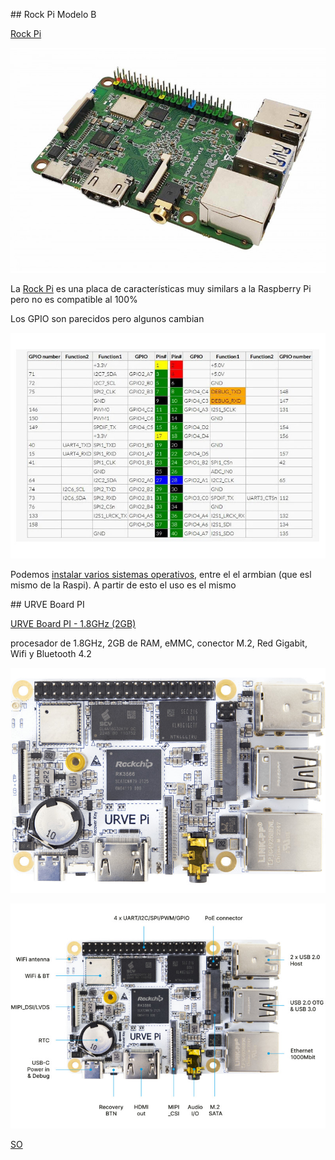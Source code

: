 ## Rock Pi Modelo B

[Rock Pi](https://tienda.bricogeek.com/compatibles-raspberry/1651-rock-pi-4-modelo-b-4gb.html)

![](./images/rock-pi-4-modelo-b-4gb.jpeg)

La [Rock Pi](https://wiki.radxa.com/Rockpi4) es una placa de características muy similars a la Raspberry Pi pero no es compatible al 100%

Los GPIO son parecidos pero algunos cambian

![](./images/rock-pi-4-modelo-b-4gb-gpio.jpeg)

Podemos [instalar varios sistemas operativos](https://wiki.radxa.com/Rockpi4/downloads), entre el el armbian (que esl mismo de la Raspi). A partir de esto el uso es el mismo 

## URVE Board PI

[URVE Board PI - 1.8GHz (2GB)](https://tienda.bricogeek.com/compatibles-raspberry/1787-urve-board-pi-18ghz-2gb.html)

procesador de 1.8GHz, 2GB de RAM, eMMC, conector M.2, Red Gigabit, Wifi y Bluetooth 4.2

![](./images/urve-board-pi-18ghz-2gb-aspecto.jpeg)

![](./images/urve-board-pi-18ghz-2gb.jpeg)

[SO](https://oc.eveo.pl:789/owncloud/s/FcMZ3CpSf6lPMTw/download)

